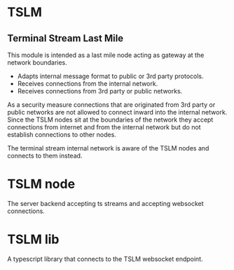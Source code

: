 # TSLM
## Terminal Stream Last Mile

 This module is intended as a last mile node acting as gateway at the network boundaries. 
 
* Adapts internal message format to public or 3rd party protocols.
* Receives connections from the internal network.
* Receives connections from 3rd party or public networks.
  
 As a security measure connections that are originated from 3rd party or public networks are not allowed to connect 
inward into the internal network. Since the TSLM nodes sit at the boundaries of the network they accept connections from
internet and from the internal network but do not establish connections to other nodes.
 
 The terminal stream internal network is aware of the TSLM nodes and connects to them instead.

# TSLM node

 The server backend accepting ts streams and accepting websocket connections.

# TSLM lib

 A typescript library that connects to the TSLM websocket endpoint.